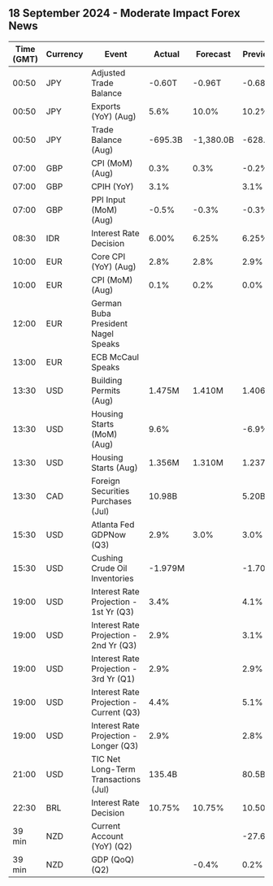 ## 18 September 2024 - Moderate Impact Forex News

| Time (GMT) | Currency | Event | Actual | Forecast | Previous |
|------|----------|-------|--------|----------|----------|
| 00:50 | JPY | Adjusted Trade Balance | -0.60T | -0.96T | -0.68T |
| 00:50 | JPY | Exports (YoY) (Aug) | 5.6% | 10.0% | 10.2% |
| 00:50 | JPY | Trade Balance (Aug) | -695.3B | -1,380.0B | -628.7B |
| 07:00 | GBP | CPI (MoM) (Aug) | 0.3% | 0.3% | -0.2% |
| 07:00 | GBP | CPIH (YoY) | 3.1% |  | 3.1% |
| 07:00 | GBP | PPI Input (MoM) (Aug) | -0.5% | -0.3% | -0.3% |
| 08:30 | IDR | Interest Rate Decision | 6.00% | 6.25% | 6.25% |
| 10:00 | EUR | Core CPI (YoY) (Aug) | 2.8% | 2.8% | 2.9% |
| 10:00 | EUR | CPI (MoM) (Aug) | 0.1% | 0.2% | 0.0% |
| 12:00 | EUR | German Buba President Nagel Speaks |  |  |  |
| 13:00 | EUR | ECB McCaul Speaks |  |  |  |
| 13:30 | USD | Building Permits (Aug) | 1.475M | 1.410M | 1.406M |
| 13:30 | USD | Housing Starts (MoM) (Aug) | 9.6% |  | -6.9% |
| 13:30 | USD | Housing Starts (Aug) | 1.356M | 1.310M | 1.237M |
| 13:30 | CAD | Foreign Securities Purchases (Jul) | 10.98B |  | 5.20B |
| 15:30 | USD | Atlanta Fed GDPNow (Q3) | 2.9% | 3.0% | 3.0% |
| 15:30 | USD | Cushing Crude Oil Inventories | -1.979M |  | -1.704M |
| 19:00 | USD | Interest Rate Projection - 1st Yr (Q3) | 3.4% |  | 4.1% |
| 19:00 | USD | Interest Rate Projection - 2nd Yr (Q3) | 2.9% |  | 3.1% |
| 19:00 | USD | Interest Rate Projection - 3rd Yr (Q1) | 2.9% |  | 2.9% |
| 19:00 | USD | Interest Rate Projection - Current (Q3) | 4.4% |  | 5.1% |
| 19:00 | USD | Interest Rate Projection - Longer (Q3) | 2.9% |  | 2.8% |
| 21:00 | USD | TIC Net Long-Term Transactions (Jul) | 135.4B |  | 80.5B |
| 22:30 | BRL | Interest Rate Decision | 10.75% | 10.75% | 10.50% |
| 39 min | NZD | Current Account (YoY) (Q2) |  |  | -27.64B |
| 39 min | NZD | GDP (QoQ) (Q2) |  | -0.4% | 0.2% |
